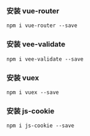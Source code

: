 ### 安装 vue-router
`npm i vue-router --save`
### 安装 vee-validate
`npm i vee-validate --save`
### 安装 vuex
`npm i vuex --save`
### 安装 js-cookie
`npm i js-cookie --save`
